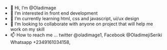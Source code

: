 - 👋 Hi, I’m @Oladimage
- 👀 I’m interested in front end development
- 🌱 I’m currently learning html, css and javascript, ui/ux design
- 💞️ I’m looking to collaborate with anyone on project that will help me work on my skill 
- 📫 How to reach me ... twitter @oladimage1, Facebook @OladimejiSeriki Whatsapp +2349161034158, 

<!---
Oladimage/Oladimage is a ✨ special ✨ repository because its `README.md` (this file) appears on your GitHub profile.
You can click the Preview link to take a look at your changes.
--->
